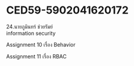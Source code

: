# CED59-5902041620172
24.นายภูมินทร์ ช่วยรัมย์<br>
information security<br>

Assignment 10 เรื่อง Behavior 

Assignment 11 เรื่อง RBAC 

